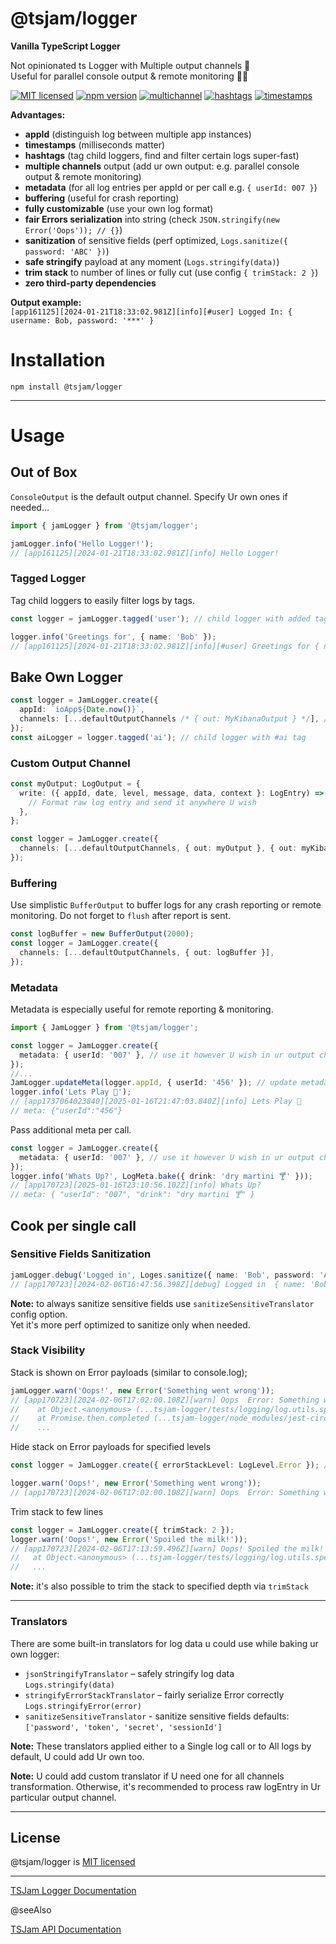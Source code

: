 # @tsjam/logger

**Vanilla TypeScript Logger**

Not opinionated ts Logger with Multiple output channels 🍰  
Useful for parallel console output & remote monitoring 👩‍🚀

[![MIT licensed](https://img.shields.io/badge/license-MIT-blue)](https://github.com/am0wa/tsjam-logger/blob/main/LICENSE)
[![npm version](https://badge.fury.io/js/%40tsjam%2Flogger.svg)](https://badge.fury.io/js/%40tsjam%2Flogger)
[![multichannel](https://img.shields.io/badge/multichannel%20output-8A2BE2)](#usage-bake-ur-own-logger)
[![hashtags](https://img.shields.io/badge/%23hashtags-blue)](#tagged-logger)
[![timestamps](https://img.shields.io/badge/timestamps-blue)](#tagged-logger)

**Advantages:**

- **appId** (distinguish log between multiple app instances)
- **timestamps** (milliseconds matter)
- **hashtags** (tag child loggers, find and filter certain logs super-fast)
- **multiple channels** output (add ur own output: e.g. parallel console output & remote monitoring)
- **metadata** (for all log entries per appId or per call e.g. `{ userId: 007 }`)
- **buffering** (useful for crash reporting)
- **fully customizable** (use your own log format)
- **fair Errors serialization** into string (check `JSON.stringify(new Error('Oops')); // {}`)
- **sanitization** of sensitive fields (perf optimized, `Logs.sanitize({ password: 'ABC' })`)
- **safe stringify** payload at any moment (`Logs.stringify(data)`)
- **trim stack** to number of lines or fully cut (use config `{ trimStack: 2 }`)
- **zero third-party dependencies**

**Output example:**  
`[app161125][2024-01-21T18:33:02.981Z][info][#user] Logged In: { username: Bob, password: '***' }`

# Installation

```
npm install @tsjam/logger
```

---

# Usage

## Out of Box

`ConsoleOutput` is the default output channel. Specify Ur own ones if needed...

```typescript
import { jamLogger } from '@tsjam/logger';

jamLogger.info('Hello Logger!');
// [app161125][2024-01-21T18:33:02.981Z][info] Hello Logger!
```

### Tagged Logger

Tag child loggers to easily filter logs by tags.

```typescript
const logger = jamLogger.tagged('user'); // child logger with added tags

logger.info('Greetings for', { name: 'Bob' });
// [app161125][2024-01-21T18:33:02.981Z][info][#user] Greetings for { name: 'Bob' }
```

## Bake Own Logger

```typescript
const logger = JamLogger.create({
  appId: `ioApp${Date.now()}`,
  channels: [...defaultOutputChannels /* { out: MyKibanaOutput } */], // default is ConsoleOutput
});
const aiLogger = logger.tagged('ai'); // child logger with #ai tag
```

### Custom Output Channel

```typescript
const myOutput: LogOutput = {
  write: ({ appId, date, level, message, data, context }: LogEntry) => {
    // Format raw log entry and send it anywhere U wish
  },
};

const logger = JamLogger.create({
  channels: [...defaultOutputChannels, { out: myOutput }, { out: myKibanaOutput }],
});
```

### Buffering

Use simplistic `BufferOutput` to buffer logs for any crash reporting or remote monitoring.
Do not forget to `flush` after report is sent.

```typescript
const logBuffer = new BufferOutput(2000);
const logger = JamLogger.create({
  channels: [...defaultOutputChannels, { out: logBuffer }],
});
```

### Metadata

Metadata is especially useful for remote reporting & monitoring.

```typescript
import { JamLogger } from '@tsjam/logger';

const logger = JamLogger.create({
  metadata: { userId: '007' }, // use it however U wish in ur output channel next to log entry
});
//...
JamLogger.updateMeta(logger.appId, { userId: '456' }); // update metadata
logger.info('Lets Play 🦑');
// [app1737064023840][2025-01-16T21:47:03.840Z][info] Lets Play 🦑
// meta: {"userId":"456"}
```

Pass additional meta per call.

```typescript
const logger = JamLogger.create({
  metadata: { userId: '007' }, // use it however U wish in ur output channel next to log entry
});
logger.info('Whats Up?', LogMeta.bake({ drink: 'dry martini 🍸' }));
// [app170723][2025-01-16T23:10:56.102Z][info] Whats Up?
// meta: { "userId": "007", "drink": "dry martini 🍸" }
```

## Cook per single call

### Sensitive Fields Sanitization

```typescript
jamLogger.debug('Logged in', Loges.sanitize({ name: 'Bob', password: 'ABC' }));
// [app170723][2024-02-06T16:47:56.398Z][debug] Logged in  { name: 'Bob', password: '***' }
```

**Note:** to always sanitize sensitive fields use `sanitizeSensitiveTranslator` config option.  
Yet it's more perf optimized to sanitize only when needed.

### Stack Visibility

Stack is shown on Error payloads (similar to console.log);

```typescript
jamLogger.warn('Oops!', new Error('Something went wrong'));
// [app170723][2024-02-06T17:02:00.108Z][warn] Oops  Error: Something went wrong
//    at Object.<anonymous> (...tsjam-logger/tests/logging/log.utils.spec.ts:10:49)
//    at Promise.then.completed (...tsjam-logger/node_modules/jest-circus/build/utils.js:298:28)
//    ...
```

Hide stack on Error payloads for specified levels

```typescript
const logger = JamLogger.create({ errorStackLevel: LogLevel.Error }); // default WARN

logger.warn('Oops!', new Error('Something went wrong'));
// [app170723][2024-02-06T17:02:00.108Z][warn] Oops  Error: Something went wrong
```

Trim stack to few lines

```typescript
const logger = JamLogger.create({ trimStack: 2 });
logger.warn('Oops!', new Error('Spoiled the milk!'));
// [app170723][2024-02-06T17:13:59.496Z][warn] Oops! Spoiled the milk! Stack:
//   at Object.<anonymous> (...tsjam-logger/tests/logging/log.utils.spec.ts:10:15)
//   ...
```

**Note:** it's also possible to trim the stack to specified depth via `trimStack`

---

### Translators

There are some built-in translators for log data u could use while baking ur own logger:

- `jsonStringifyTranslator` – safely stringify log data `Logs.stringify(data)`
- `stringifyErrorStackTranslator` – fairly serialize Error correctly `Logs.stringifyError(error)`
- `sanitizeSensitiveTranslator` - sanitize sensitive fields defaults: `['password', 'token', 'secret', 'sessionId']`

**Note:** These translators applied either to a Single log call or to All logs by default, U could add Ur own too.

**Note:** U could add custom translator if U need one for all channels transformation.
Otherwise, it's recommended to process raw logEntry in Ur particular output channel.

---

## License

@tsjam/logger is [MIT licensed](https://github.com/am0wa/tsjam-logger/blob/main/LICENSE)

---

[TSJam Logger Documentation](https://am0wa.github.io/tsjam-logger)

@seeAlso

[TSJam API Documentation](https://am0wa.github.io/tsjam/modules.html)
